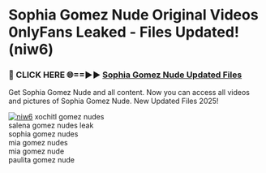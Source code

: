 # Sophia Gomez Nude Original Videos 0nlyFans Leaked - Files Updated! (niw6)

<h3>🔴 CLICK HERE 🌐==►► <a href="https://tinyurl.com/yc6ubb5a" rel="nofollow">Sophia Gomez Nude Updated Files</a></h3>

Get Sophia Gomez Nude and all content. Now you can access all videos and pictures of Sophia Gomez Nude. New Updated Files 2025!

[![niw6](https://i.imgur.com/7eu0CRL.gif)](https://tinyurl.com/yc6ubb5a)
xochitl gomez nudes<br>
salena gomez nudes leak<br>
sophia gomez nudes<br>
mia gomez nudes<br>
mia gomez nude<br>
paulita gomez nude